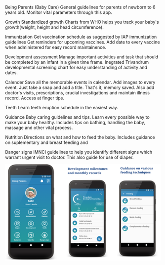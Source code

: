 Being Parents (Baby Care)
General guidelines for parents of newborn to 6 years old.
Monitor vital parameters through this app.

Growth
Standardized growth Charts from WHO helps you track your baby's growth(weight, height and head circumference).

Immunization
Get vaccination schedule as suggested by IAP immunization guidelines 
Get reminders for upcoming vaccines.
Add date to every vaccine when administered for easy record maintainence.

Development assessment
Manage important activities and task that should be completed by an infant in a given time frame.
Inegrated Trivandrum developmental screening chart for easy understanding of activity and dates.

Calender
Save all the memorable events in calendar. Add images to every event. 
Just take a snap and add a title. That's it, memory saved.
Also add doctor's visits, prescriptions, crucial investigations and maintain illness record. Access at finger tips.

Teeth
Learn teeth eruption schedule in the easiest way.

Guidance
Baby caring guidelines and tips. Learn every possible way to make your baby healthy. 
Includes tips on bathing, handling the baby, massage and other vital process.

Nutrition
Directions on what and how to feed the baby. Includes guidance on suplementary and breast feeding and 

Danger signs
IMNCI guidelines to help you identify different signs which warrant urgent visit to doctor.
This also guide for use of diaper.


<img src="unnamedNBE5Z7PF.png">
